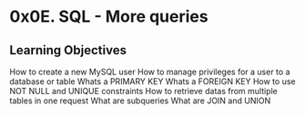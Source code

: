 # 0x0E. SQL - More queries

## Learning Objectives

How to create a new MySQL user
How to manage privileges for a user to a database or table
Whats a PRIMARY KEY
Whats a FOREIGN KEY
How to use NOT NULL and UNIQUE constraints
How to retrieve datas from multiple tables in one request
What are subqueries
What are JOIN and UNION
